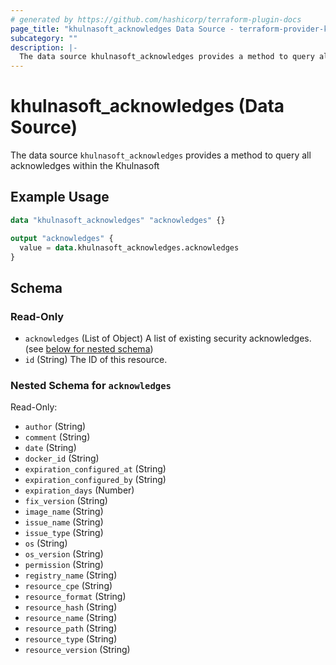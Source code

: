 ```yaml
---
# generated by https://github.com/hashicorp/terraform-plugin-docs
page_title: "khulnasoft_acknowledges Data Source - terraform-provider-khulnasoft"
subcategory: ""
description: |-
  The data source khulnasoft_acknowledges provides a method to query all acknowledges within the Khulnasoft
---
```


# khulnasoft_acknowledges (Data Source)

The data source `khulnasoft_acknowledges` provides a method to query all acknowledges within the Khulnasoft

## Example Usage

```terraform
data "khulnasoft_acknowledges" "acknowledges" {}

output "acknowledges" {
  value = data.khulnasoft_acknowledges.acknowledges
}
```

<!-- schema generated by tfplugindocs -->
## Schema

### Read-Only

- `acknowledges` (List of Object) A list of existing security acknowledges. (see [below for nested schema](#nestedatt--acknowledges))
- `id` (String) The ID of this resource.

<a id="nestedatt--acknowledges"></a>
### Nested Schema for `acknowledges`

Read-Only:

- `author` (String)
- `comment` (String)
- `date` (String)
- `docker_id` (String)
- `expiration_configured_at` (String)
- `expiration_configured_by` (String)
- `expiration_days` (Number)
- `fix_version` (String)
- `image_name` (String)
- `issue_name` (String)
- `issue_type` (String)
- `os` (String)
- `os_version` (String)
- `permission` (String)
- `registry_name` (String)
- `resource_cpe` (String)
- `resource_format` (String)
- `resource_hash` (String)
- `resource_name` (String)
- `resource_path` (String)
- `resource_type` (String)
- `resource_version` (String)


